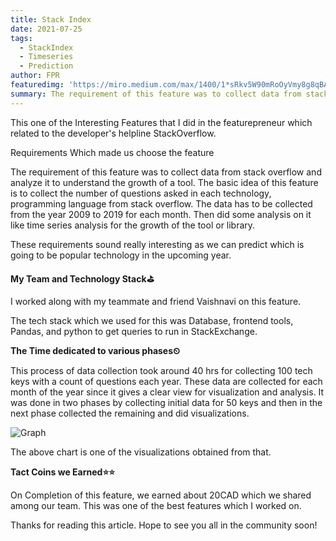 ```yaml
---
title: Stack Index
date: 2021-07-25
tags: 
  - StackIndex
  - Timeseries
  - Prediction
author: FPR
featuredimg: 'https://miro.medium.com/max/1400/1*sRkv5W90mRoOyVmy8g8qBA.jpeg'
summary: The requirement of this feature was to collect data from stack overflow and analyze it to understand the growth of a tool. 
---
```


This one of the Interesting Features that I did in the featurepreneur which related to the developer's helpline StackOverflow.


Requirements Which made us choose the feature

The requirement of this feature was to collect data from stack overflow and analyze it to understand the growth of a tool. The basic idea of this feature is to collect the number of questions asked in each technology, programming language from stack overflow. The data has to be collected from the year 2009 to 2019 for each month. Then did some analysis on it like time series analysis for the growth of the tool or library.

These requirements sound really interesting as we can predict which is going to be popular technology in the upcoming year.

**My Team and Technology Stack⛳️**

I worked along with my teammate and friend Vaishnavi on this feature.

The tech stack which we used for this was Database, frontend tools, Pandas, and python to get queries to run in StackExchange.

**The Time dedicated to various phases⏲**

This process of data collection took around 40 hrs for collecting 100 tech keys with a count of questions each year. These data are collected for each month of the year since it gives a clear view for visualization and analysis. It was done in two phases by collecting initial data for 50 keys and then in the next phase collected the remaining and did visualizations.

![Graph](https://miro.medium.com/max/646/1*LbEzwQu5LkOHHQuBP5-AGw.jpeg)


The above chart is one of the visualizations obtained from that.

**Tact Coins we Earned⭐⭐**

On Completion of this feature, we earned about 20CAD which we shared among our team. This was one of the best features which I worked on.

Thanks for reading this article. Hope to see you all in the community soon!





